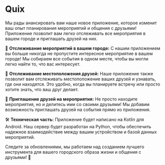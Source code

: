 # Quix

Мы рады анансировать вам наше новое приложение, которое изменит ваш опыт планирования мероприятий и общения с друзьями! Приложение позволит вам легко отслеживать все мероприятия в вашем городе и приглашать друзей на них.

📅 **Отслеживание мероприятий в вашем городе:**
С нашим приложением вы больше никогда не пропустите интересное мероприятие в вашем городе! Мы собираем все события в одном месте, чтобы вы могли легко найти то, что вас интересует.

📍 **Отслеживание местоположения друзей:**
Наше приложение также позволит вам отслеживать местоположение ваших друзей и узнавать, где они находятся. Это удобно, когда вы планируете встречу или просто хотите знать, что ваш друг делает.

💌 **Приглашение друзей на мероприятия:**
Не просто находите мероприятия, но и делитесь ими со своими друзьями! Мы добавим возможность приглашать друзей на события прямо из приложения.

🛠️ **Техническая часть:**
Приложение будет написано на Kotlin для Android. Наш сервер будет разработан на Python, чтобы обеспечить надежное взаимодействие между вашим устройством и базой данных мероприятий.

Следите за обновлениями, мы работаем над созданием лучшего инструмента для вашего городского образа жизни и общения с друзьями! 🚀
